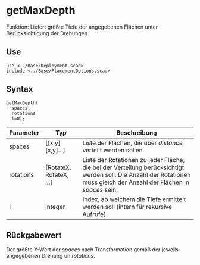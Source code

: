# getMaxDepth

Funktion: Liefert größte Tiefe der angegebenen Flächen unter Berücksichtigung der Drehungen.

## Use
```
use <../Base/Deployment.scad>
include <../Base/PlacementOptions.scad>
```

## Syntax
```
getMaxDepth(
  spaces, 
  rotations
  i=0);
```

| Parameter | Typ | Beschreibung |
| ------ | ------ | ------ |
| spaces | \[\[x,y]\[x,y]...] | Liste der Flächen, die über *distance* verteilt werden sollen. |
| rotations | \[RotateX, RotateX, ...] | Liste der Rotationen zu jeder Fläche, die bei der Verteilung berücksichtigt werden soll. Die Anzahl der Rotationen muss gleich der Anzahl der Flächen in *spaces* sein. |
| i | Integer | Index, ab welchem die Tiefe ermittelt werden soll (intern für rekursive Aufrufe)

## Rückgabewert
Der größte Y-Wert der *spaces* nach Transformation gemäß der jeweils angegebenen Drehung un *rotations*.

